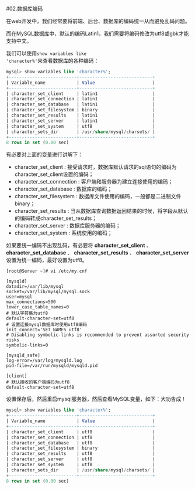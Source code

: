 #02.数据库编码

在web开发中，我们经常要将前端、后台、数据库的编码统一从而避免乱码问题。

而在MySQL数据库中，默认的编码Latin1，我们需要将编码修改为utf8或gbk才能支持中文。

我们可以使用<code>show variables like 'character%'</code>来查看数据库的各种编码：

```sql
mysql> show variables like 'character%';
+--------------------------+----------------------------+
| Variable_name            | Value                      |
+--------------------------+----------------------------+
| character_set_client     | latin1                     |
| character_set_connection | latin1                     |
| character_set_database   | latin1                     |
| character_set_filesystem | binary                     |
| character_set_results    | latin1                     |
| character_set_server     | latin1                     |
| character_set_system     | utf8                       |
| character_sets_dir       | /usr/share/mysql/charsets/ |
+--------------------------+----------------------------+
8 rows in set (0.00 sec)
```

有必要对上面的变量进行讲解下：
* character_set_client : 接受请求时，数据库默认请求的sql语句的编码为character_set_client设置的编码；
* character_set_connection : 客户端和服务器为建立连接使用的编码；
* character_set_database : 数据库的编码；
* character_set_filesystem : 数据库文件使用的编码，一般都是二进制文件binary；
* character_set_results : 当从数据库查询数据返回结果的时候，将字段从默认的编码转成character_set_results；
* character_set_server : 数据库服务器的编码；
* character_set_system : 系统使用的编码；

如果要统一编码不出现乱码，有必要将 **character_set_client** 、 **character_set_database** 、 **character_set_results** 、 **character_set_server** 设置为统一编码，最好设置为utf8。

```shell
[root@Server ~]# vi /etc/my.cnf 

[mysqld]
datadir=/var/lib/mysql
socket=/var/lib/mysql/mysql.sock
user=mysql
max_connections=500
lower_case_table_names=0
# 默认字符集为utf8
default-character-set=utf8
# 设置连接mysql数据库时使用utf8编码
init_connect='SET NAMES utf8'
# Disabling symbolic-links is recommended to prevent assorted security risks
symbolic-links=0

[mysqld_safe]
log-error=/var/log/mysqld.log
pid-file=/var/run/mysqld/mysqld.pid

[client]
# 默认接收的客户端编码为utf8
default-character-set=utf8
```

设置保存后，然后重启mysql服务器，然后查看MySQL变量，如下：大功告成！

```sql
mysql> show variables like 'character%';
+--------------------------+----------------------------+
| Variable_name            | Value                      |
+--------------------------+----------------------------+
| character_set_client     | utf8                       |
| character_set_connection | utf8                       |
| character_set_database   | utf8                       |
| character_set_filesystem | binary                     |
| character_set_results    | utf8                       |
| character_set_server     | utf8                       |
| character_set_system     | utf8                       |
| character_sets_dir       | /usr/share/mysql/charsets/ |
+--------------------------+----------------------------+
8 rows in set (0.00 sec)
```


